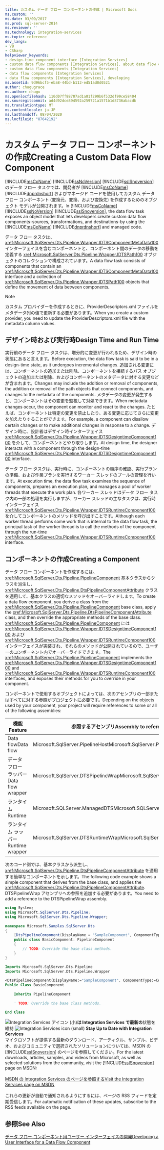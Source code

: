 ```yaml
---
title: カスタム データ フロー コンポーネントの作成 | Microsoft Docs
ms.custom: ''
ms.date: 03/09/2017
ms.prod: sql-server-2014
ms.reviewer: ''
ms.technology: integration-services
ms.topic: reference
dev_langs:
- VB
- CSharp
helpviewer_keywords:
- design-time component interface [Integration Services]
- custom data flow components [Integration Services], about data flow components
- custom data flow components [Integration Services]
- data flow components [Integration Services]
- data flow components [Integration Services], developing
ms.assetid: 9d96bcf5-eba8-44bd-b113-ed51ad0d0521
author: chugugrace
ms.author: chugu
ms.openlocfilehash: 110d07ff88707ad1a01f299b6f532df99ce58404
ms.sourcegitcommit: ad4d92dce894592a259721a1571b1d8736abacdb
ms.translationtype: MT
ms.contentlocale: ja-JP
ms.lasthandoff: 08/04/2020
ms.locfileid: "87642192"
---
```

# <a name="creating-a-custom-data-flow-component"></a><span data-ttu-id="d6615-102">カスタム データ フロー コンポーネントの作成</span><span class="sxs-lookup"><span data-stu-id="d6615-102">Creating a Custom Data Flow Component</span></span>
  <span data-ttu-id="d6615-103">[!INCLUDE[msCoName](../../../includes/msconame-md.md)] [!INCLUDE[ssNoVersion](../../../includes/ssnoversion-md.md)] [!INCLUDE[ssISnoversion](../../../includes/ssisnoversion-md.md)] のデータ フロー タスクでは、開発者が [!INCLUDE[msCoName](../../../includes/msconame-md.md)] [!INCLUDE[dnprdnshort](../../../includes/dnprdnshort-md.md)] およびマネージド コードを使用してカスタム データ フロー コンポーネント (変換元、変換、および変換先) を作成するためのオブジェクト モデルが公開されます。</span><span class="sxs-lookup"><span data-stu-id="d6615-103">In [!INCLUDE[msCoName](../../../includes/msconame-md.md)] [!INCLUDE[ssNoVersion](../../../includes/ssnoversion-md.md)] [!INCLUDE[ssISnoversion](../../../includes/ssisnoversion-md.md)], the data flow task exposes an object model that lets developers create custom data flow components-sources, transformations, and destinations-by using the [!INCLUDE[msCoName](../../../includes/msconame-md.md)] [!INCLUDE[dnprdnshort](../../../includes/dnprdnshort-md.md)] and managed code.</span></span>  
  
 <span data-ttu-id="d6615-104">データ フロー タスクは、<xref:Microsoft.SqlServer.Dts.Pipeline.Wrapper.IDTSComponentMetaData100> インターフェイスを含むコンポーネントと、コンポーネント間のデータの移動を定義する <xref:Microsoft.SqlServer.Dts.Pipeline.Wrapper.IDTSPath100> オブジェクトのコレクションで構成されています。</span><span class="sxs-lookup"><span data-stu-id="d6615-104">A data flow task consists of components that contain an <xref:Microsoft.SqlServer.Dts.Pipeline.Wrapper.IDTSComponentMetaData100> interface and a collection of <xref:Microsoft.SqlServer.Dts.Pipeline.Wrapper.IDTSPath100> objects that define the movement of data between components.</span></span>  
  
> [!NOTE]  
>  <span data-ttu-id="d6615-105">カスタム プロバイダーを作成するときに、ProviderDescriptors.xml ファイルをメタデータ列の値で更新する必要があります。</span><span class="sxs-lookup"><span data-stu-id="d6615-105">When you create a custom provider, you need to update the ProviderDescriptors.xml file with the metadata column values.</span></span>  
  
## <a name="design-time-and-run-time"></a><span data-ttu-id="d6615-106">デザイン時および実行時</span><span class="sxs-lookup"><span data-stu-id="d6615-106">Design Time and Run Time</span></span>  
 <span data-ttu-id="d6615-107">実行前のデータ フロー タスクは、増分的に変更が行われるため、デザイン時の状態にあると言えます。</span><span class="sxs-lookup"><span data-stu-id="d6615-107">Before execution, the data flow task is said to be in a design-time state, as it undergoes incremental changes.</span></span> <span data-ttu-id="d6615-108">追加される変更には、コンポーネントの追加または削除、コンポーネントを接続するパス オブジェクトの追加または削除、およびコンポーネントのメタデータに対する変更などが含まれます。</span><span class="sxs-lookup"><span data-stu-id="d6615-108">Changes may include the addition or removal of components, the addition or removal of the path objects that connect components, and changes to the metadata of the components.</span></span> <span data-ttu-id="d6615-109">メタデータの変更が発生すると、コンポーネントはその変更を監視して対処できます。</span><span class="sxs-lookup"><span data-stu-id="d6615-109">When metadata changes occur, the component can monitor and react to the changes.</span></span> <span data-ttu-id="d6615-110">たとえば、コンポーネントは特定の変更を禁止したり、ある変更に応じてさらに変更を加えたりすることができます。</span><span class="sxs-lookup"><span data-stu-id="d6615-110">For example, a component can disallow certain changes or to make additional changes in response to a change.</span></span> <span data-ttu-id="d6615-111">デザイン時に、設計者はデザイン時インターフェイス <xref:Microsoft.SqlServer.Dts.Pipeline.Wrapper.IDTSDesigntimeComponent100> を介して、コンポーネントとやり取りします。</span><span class="sxs-lookup"><span data-stu-id="d6615-111">At design time, the designer interacts with a component through the design-time <xref:Microsoft.SqlServer.Dts.Pipeline.Wrapper.IDTSDesigntimeComponent100> interface.</span></span>  
  
 <span data-ttu-id="d6615-112">データ フロー タスクは、実行時に、コンポーネントの順序の確認、実行プランの準備、および作業プランを実行するワーカー スレッドのプールの管理を行います。</span><span class="sxs-lookup"><span data-stu-id="d6615-112">At execution time, the data flow task examines the sequence of components, prepares an execution plan, and manages a pool of worker threads that execute the work plan.</span></span> <span data-ttu-id="d6615-113">各ワーカー スレッドはデータ フロー タスク内の一部の処理を実行しますが、ワーカー スレッドの主なタスクは、実行時インターフェイス <xref:Microsoft.SqlServer.Dts.Pipeline.Wrapper.IDTSRuntimeComponent100> を介してコンポーネントのメソッドを呼び出すことです。</span><span class="sxs-lookup"><span data-stu-id="d6615-113">Although each worker thread performs some work that is internal to the data flow task, the principal task of the worker thread is to call the methods of the component through the run-time <xref:Microsoft.SqlServer.Dts.Pipeline.Wrapper.IDTSRuntimeComponent100> interface.</span></span>  
  
## <a name="creating-a-component"></a><span data-ttu-id="d6615-114">コンポーネントの作成</span><span class="sxs-lookup"><span data-stu-id="d6615-114">Creating a Component</span></span>  
 <span data-ttu-id="d6615-115">データ フロー コンポーネントを作成するには、<xref:Microsoft.SqlServer.Dts.Pipeline.PipelineComponent> 基本クラスからクラスを派生し、<xref:Microsoft.SqlServer.Dts.Pipeline.DtsPipelineComponentAttribute> クラスを適用して、基本クラスの適切なメソッドをオーバーライドします。</span><span class="sxs-lookup"><span data-stu-id="d6615-115">To create a data flow component, you derive a class from the <xref:Microsoft.SqlServer.Dts.Pipeline.PipelineComponent> base class, apply the <xref:Microsoft.SqlServer.Dts.Pipeline.DtsPipelineComponentAttribute> class, and then override the appropriate methods of the base class.</span></span> <span data-ttu-id="d6615-116"><xref:Microsoft.SqlServer.Dts.Pipeline.PipelineComponent> には <xref:Microsoft.SqlServer.Dts.Pipeline.Wrapper.IDTSDesigntimeComponent100> および <xref:Microsoft.SqlServer.Dts.Pipeline.Wrapper.IDTSRuntimeComponent100> インターフェイスが実装され、それらのメソッドが公開されているので、ユーザーのコンポーネント内でオーバーライドできます。</span><span class="sxs-lookup"><span data-stu-id="d6615-116">The <xref:Microsoft.SqlServer.Dts.Pipeline.PipelineComponent> implements the <xref:Microsoft.SqlServer.Dts.Pipeline.Wrapper.IDTSDesigntimeComponent100> and <xref:Microsoft.SqlServer.Dts.Pipeline.Wrapper.IDTSRuntimeComponent100> interfaces, and exposes their methods for you to override in your component.</span></span>  
  
 <span data-ttu-id="d6615-117">コンポーネントで使用するオブジェクトによっては、次のアセンブリの一部またはすべてに対する参照がプロジェクトに必要です。</span><span class="sxs-lookup"><span data-stu-id="d6615-117">Depending on the objects used by your component, your project will require references to some or all of the following assemblies:</span></span>  
  
|<span data-ttu-id="d6615-118">機能</span><span class="sxs-lookup"><span data-stu-id="d6615-118">Feature</span></span>|<span data-ttu-id="d6615-119">参照するアセンブリ</span><span class="sxs-lookup"><span data-stu-id="d6615-119">Assembly to reference</span></span>|<span data-ttu-id="d6615-120">インポートする名前空間</span><span class="sxs-lookup"><span data-stu-id="d6615-120">Namespace to import</span></span>|  
|-------------|---------------------------|-------------------------|  
|<span data-ttu-id="d6615-121">Data flow</span><span class="sxs-lookup"><span data-stu-id="d6615-121">Data flow</span></span>|<span data-ttu-id="d6615-122">Microsoft.SqlServer.PipelineHost</span><span class="sxs-lookup"><span data-stu-id="d6615-122">Microsoft.SqlServer.PipelineHost</span></span>|<xref:Microsoft.SqlServer.Dts.Pipeline>|  
|<span data-ttu-id="d6615-123">データ フロー ラッパー</span><span class="sxs-lookup"><span data-stu-id="d6615-123">Data flow wrapper</span></span>|<span data-ttu-id="d6615-124">Microsoft.SqlServer.DTSPipelineWrap</span><span class="sxs-lookup"><span data-stu-id="d6615-124">Microsoft.SqlServer.DTSPipelineWrap</span></span>|<xref:Microsoft.SqlServer.Dts.Pipeline.Wrapper>|  
|<span data-ttu-id="d6615-125">ランタイム</span><span class="sxs-lookup"><span data-stu-id="d6615-125">Runtime</span></span>|<span data-ttu-id="d6615-126">Microsoft.SQLServer.ManagedDTS</span><span class="sxs-lookup"><span data-stu-id="d6615-126">Microsoft.SQLServer.ManagedDTS</span></span>|<xref:Microsoft.SqlServer.Dts.Runtime>|  
|<span data-ttu-id="d6615-127">ランタイム ラッパー</span><span class="sxs-lookup"><span data-stu-id="d6615-127">Runtime wrapper</span></span>|<span data-ttu-id="d6615-128">Microsoft.SqlServer.DTSRuntimeWrap</span><span class="sxs-lookup"><span data-stu-id="d6615-128">Microsoft.SqlServer.DTSRuntimeWrap</span></span>|<xref:Microsoft.SqlServer.Dts.Runtime.Wrapper>|  
  
 <span data-ttu-id="d6615-129">次のコード例では、基本クラスから派生し、<xref:Microsoft.SqlServer.Dts.Pipeline.DtsPipelineComponentAttribute> を適用する簡単なコンポーネントを示します。</span><span class="sxs-lookup"><span data-stu-id="d6615-129">The following code example shows a simple component that derives from the base class, and applies the <xref:Microsoft.SqlServer.Dts.Pipeline.DtsPipelineComponentAttribute>.</span></span> <span data-ttu-id="d6615-130">DTSPipelineWrap アセンブリへの参照を追加する必要があります。</span><span class="sxs-lookup"><span data-stu-id="d6615-130">You need to add a reference to the DTSPipelineWrap assembly.</span></span>  
  
```csharp  
using System;  
using Microsoft.SqlServer.Dts.Pipeline;  
using Microsoft.SqlServer.Dts.Pipeline.Wrapper;  
  
namespace Microsoft.Samples.SqlServer.Dts  
{  
    [DtsPipelineComponent(DisplayName = "SampleComponent", ComponentType = ComponentType.Transform )]  
    public class BasicComponent: PipelineComponent  
    {  
        // TODO: Override the base class methods.  
    }  
}  
```  
  
```vb  
Imports Microsoft.SqlServer.Dts.Pipeline  
Imports Microsoft.SqlServer.Dts.Pipeline.Wrapper  
  
<DtsPipelineComponent(DisplayName:="SampleComponent", ComponentType:=ComponentType.Transform)> _  
Public Class BasicComponent  
  
    Inherits PipelineComponent  
  
    ' TODO: Override the base class methods.  
  
End Class  
```  
  
<span data-ttu-id="d6615-131">![Integration Services アイコン (小)](../../media/dts-16.gif "Integration Services のアイコン (小)")**は Integration Services で最新の**状態を維持  </span><span class="sxs-lookup"><span data-stu-id="d6615-131">![Integration Services icon (small)](../../media/dts-16.gif "Integration Services icon (small)")  **Stay Up to Date with Integration Services**</span></span><br /> <span data-ttu-id="d6615-132">マイクロソフトが提供する最新のダウンロード、アーティクル、サンプル、ビデオ、およびコミュニティで選択されたソリューションについては、MSDN の [!INCLUDE[ssISnoversion](../../../includes/ssisnoversion-md.md)] のページを参照してください。</span><span class="sxs-lookup"><span data-stu-id="d6615-132">For the latest downloads, articles, samples, and videos from Microsoft, as well as selected solutions from the community, visit the [!INCLUDE[ssISnoversion](../../../includes/ssisnoversion-md.md)] page on MSDN:</span></span><br /><br /> [<span data-ttu-id="d6615-133">MSDN の Integration Services のページを参照する</span><span class="sxs-lookup"><span data-stu-id="d6615-133">Visit the Integration Services page on MSDN</span></span>](https://go.microsoft.com/fwlink/?LinkId=136655)<br /><br /> <span data-ttu-id="d6615-134">これらの更新が自動で通知されるようにするには、ページの RSS フィードを定期受信します。</span><span class="sxs-lookup"><span data-stu-id="d6615-134">For automatic notification of these updates, subscribe to the RSS feeds available on the page.</span></span>  
  
## <a name="see-also"></a><span data-ttu-id="d6615-135">参照</span><span class="sxs-lookup"><span data-stu-id="d6615-135">See Also</span></span>  
 [<span data-ttu-id="d6615-136">データ フロー コンポーネント用ユーザー インターフェイスの開発</span><span class="sxs-lookup"><span data-stu-id="d6615-136">Developing a User Interface for a Data Flow Component</span></span>](developing-a-user-interface-for-a-data-flow-component.md)  
  
  
